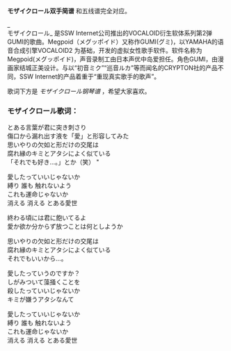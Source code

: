 

**モザイクロール双手简谱** 和五线谱完全对应。

_  
モザイクロール_ 是SSW
Internet公司推出的VOCALOID衍生软体系列第2弹GUMI的歌曲。Megpoid（メグッポイド）又称作GUMI(グミ)，以YAMAHA的语音合成引擎VOCALOID2
为基础，开发的虚拟女性歌手软件。软件名称为Megpoid(メグッポイド)，声音录制工由日本声优中岛爱担任。角色GUMI，由漫画家结城正美设计。与以“初音ミク”“巡音ルカ”等而闻名的CRYPTON社的产品不同，SSW
Internet的产品着重于“重现真实歌手的歌声”。

  
歌词下方是 _モザイクロール钢琴谱_ ，希望大家喜欢。

### モザイクロール歌词：

とある言葉が君に突き刺さり  
傷口から漏れ出す液を「愛」と形容してみた  
思いやりの欠如と形だけの交尾は  
腐れ縁のキミとアタシによく似ている  
「それでも好き…。」とか（笑） "

愛したっていいじゃないか  
縛り 誰も 触れないよう  
これも運命じゃないか  
消える 消える とある愛世

終わる頃には君に飽いてるよ  
愛か欲か分からず放つことは何としようか

思いやりの欠如と形だけの交尾は  
腐れ縁のキミとアタシによく似ている  
それでもいいから…。

愛したっていうのですか？  
しがみついて藻掻くことを  
殺したっていいじゃないか  
キミが嫌うアタシなんて

愛したっていいじゃないか  
縛り 誰も 触れないよう  
これも運命じゃないか  
消える 消える とある愛世

